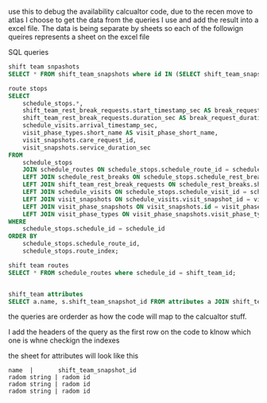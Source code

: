 use this to debug the availability calcualtor code, due to the recen move to atlas I choose to get the data from the queries I use and add the result into a excel file.
The data is being separate by sheets so each of the followign queires represents a sheet on the excel file

SQL queries
```sql
shift team snpashots
SELECT * FROM shift_team_snapshots where id IN (SELECT shift_team_snapshot_id FROM schedule_routes where schedule_id = schedule_id);

route stops
SELECT
    schedule_stops.*,
    shift_team_rest_break_requests.start_timestamp_sec AS break_request_start_timestamp_sec,
    shift_team_rest_break_requests.duration_sec AS break_request_duration_sec,
    schedule_visits.arrival_timestamp_sec,
    visit_phase_types.short_name AS visit_phase_short_name,
    visit_snapshots.care_request_id,
    visit_snapshots.service_duration_sec
FROM
    schedule_stops
    JOIN schedule_routes ON schedule_stops.schedule_route_id = schedule_routes.id
    LEFT JOIN schedule_rest_breaks ON schedule_stops.schedule_rest_break_id = schedule_rest_breaks.id
    LEFT JOIN shift_team_rest_break_requests ON schedule_rest_breaks.shift_team_break_request_id = shift_team_rest_break_requests.id
    LEFT JOIN schedule_visits ON schedule_stops.schedule_visit_id = schedule_visits.id
    LEFT JOIN visit_snapshots ON schedule_visits.visit_snapshot_id = visit_snapshots.id
    LEFT JOIN visit_phase_snapshots ON visit_snapshots.id = visit_phase_snapshots.visit_snapshot_id
    LEFT JOIN visit_phase_types ON visit_phase_snapshots.visit_phase_type_id = visit_phase_types.id
WHERE
    schedule_stops.schedule_id = schedule_id
ORDER BY
    schedule_stops.schedule_route_id,
    schedule_stops.route_index;

shift team routes 
SELECT * FROM schedule_routes where schedule_id = shift_team_id;


shift_team attributes
SELECT a.name, s.shift_team_snapshot_id FROM attributes a JOIN shift_team_attributes s ON a.id = s.attribute_id where s.shift_team_snapshot_id IN (SELECT shift_team_snapshot_id FROM schedule_routes where schedule_id = 33962304);
```

the queries are orderder as how the code will map to the calcualtor stuff.

I add the headers of the query as the first row on the code to klnow which one is whne checkign the indexes

the sheet for attributes will look like this
```
name  |       shift_team_snapshot_id
radom string | radom id
radom string | radom id
radom string | radom id
```
